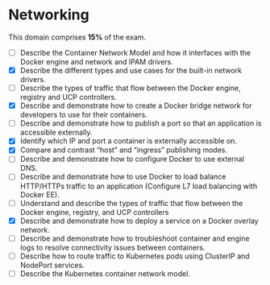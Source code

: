 # Networking

This domain comprises **15%** of the exam.

- [ ] Describe the Container Network Model and how it interfaces with the Docker engine and network and IPAM drivers.
- [x] Describe the different types and use cases for the built-in network drivers.
- [ ] Describe the types of traffic that flow between the Docker engine, registry and UCP controllers.
- [x] Describe and demonstrate how to create a Docker bridge network for developers to use for their containers.
- [ ] Describe and demonstrate how to publish a port so that an application is accessible externally.
- [x] Identify which IP and port a container is externally accessible on.
- [x] Compare and contrast “host” and “ingress” publishing modes.
- [ ] Describe and demonstrate how to configure Docker to use external DNS.
- [ ] Describe and demonstrate how to use Docker to load balance HTTP/HTTPs traffic to an application (Configure L7 load balancing with Docker EE).
- [ ] Understand and describe the types of traffic that flow between the Docker engine, registry, and UCP controllers
- [x] Describe and demonstrate how to deploy a service on a Docker overlay network.
- [ ] Describe and demonstrate how to troubleshoot container and engine logs to resolve connectivity issues between containers.
- [ ] Describe how to route traffic to Kubernetes pods using ClusterIP and NodePort services.
- [ ] Describe the Kubernetes container network model.
